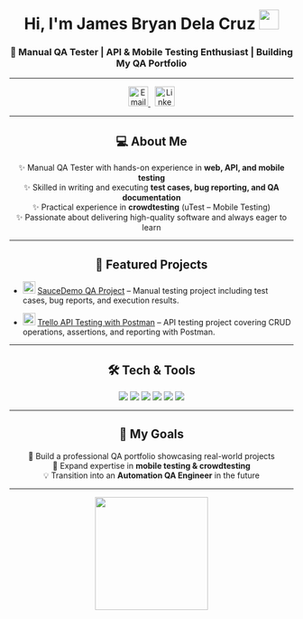 <h1 align="center">Hi, I'm James Bryan Dela Cruz <img src="https://github.com/TheDudeThatCode/TheDudeThatCode/blob/master/Assets/Hi.gif" width="35"></h1>
<h3 align="center">📌 Manual QA Tester | API & Mobile Testing Enthusiast | Building My QA Portfolio</h3>

---

<p align="center">
<a href="mailto:delacruzjamesbryan13@gmail.com" target="_blank">
  <img src="https://cdn-icons-png.flaticon.com/512/732/732200.png" alt="Email" width="35" height="35"/>
</a>&nbsp;
<a href="https://www.linkedin.com/in/jamesbryan03" target="_blank">
  <img src="https://cdn-icons-png.flaticon.com/512/3536/3536505.png" alt="LinkedIn" width="35" height="35"/>
</a>
</p>

---

<h2 align="center">💻 About Me</h2>

<p align="center">
✨ Manual QA Tester with hands-on experience in <b>web, API, and mobile testing</b> <br>
✨ Skilled in writing and executing <b>test cases, bug reporting, and QA documentation</b> <br>
✨ Practical experience in <b>crowdtesting</b> (uTest – Mobile Testing) <br>
✨ Passionate about delivering high-quality software and always eager to learn  
</p>

---

<h2 align="center">📂 Featured Projects</h2>

- <img src="https://img.icons8.com/fluency/48/domain.png" width="22"/> [SauceDemo QA Project](./saucedemo) – Manual testing project including test cases, bug reports, and execution results.  

- <img src="https://www.svgrepo.com/show/354202/postman-icon.svg" width="22"/> [Trello API Testing with Postman](./trello-api-postman) – API testing project covering CRUD operations, assertions, and reporting with Postman.  

---

<h2 align="center">🛠️ Tech & Tools</h2>

<p align="center">
  <img src="https://img.shields.io/badge/Postman-FF6C37?style=for-the-badge&logo=postman&logoColor=white"/>
  <img src="https://img.shields.io/badge/Jira-0052CC?style=for-the-badge&logo=jira&logoColor=white"/>
  <img src="https://img.shields.io/badge/Trello-0079BF?style=for-the-badge&logo=trello&logoColor=white"/>
  <img src="https://img.shields.io/badge/Microsoft%20Excel-217346?style=for-the-badge&logo=microsoft-excel&logoColor=white"/>
  <img src="https://img.shields.io/badge/Google%20Sheets-34A853?style=for-the-badge&logo=googlesheets&logoColor=white"/>
  <img src="https://img.shields.io/badge/Google%20Docs-4285F4?style=for-the-badge&logo=googledocs&logoColor=white"/>
</p>

---

<h2 align="center">🎯 My Goals</h2>

<p align="center">
🚀 Build a professional QA portfolio showcasing real-world projects <br>
📱 Expand expertise in <b>mobile testing & crowdtesting</b> <br>
💡 Transition into an <b>Automation QA Engineer</b> in the future  
</p>

---

<p align="center">
  <img src="https://media4.giphy.com/media/v1.Y2lkPTc5MGI3NjExZjZleGxsNHV4bndjcWR2djdscTcydjRrcHkyb201azk4NzVqcGdxdSZlcD12MV9pbnRlcm5hbF9naWZfYnlfaWQmY3Q9Zw/UEJ6DQQp68LJSnyaBb/giphy.gif" width="200" />
</p>
